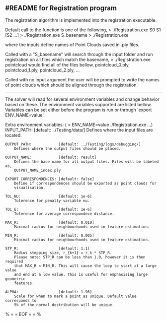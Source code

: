 #README for Registration program
----------------------------------------------------------------------------
The registration algorithm is implemented into the registration executable.

Default call to the function is one of the following, 
	> ./Registration.exe S0 S1 [S2 ...]
	> ./Registration.exe S_basename
	> ./Registration.exe

where the inputs define names of Point Clouds saved in .ply files.

Called with a "S_basename" will search through the input folder and run 
registration on all files which match the basename, 
	> ./Registration.exe pointcloud
would find all of the files bellow,
	pointcloud_0.ply, pointcloud_1.ply, pointcloud_2.ply, ...

Called with no input argument the user will be prompted to write the names of
point clouds which should be aligned through the registration.

----------------------------------------------------------------------------
The solver will read for several environment variables and change behavior
based on these. The environment variables supported are listed bellow. Variables
can be set either before the program is run or through 'export ENV_NAME=value'.

Extra environment variables: ( > ENV_NAME=value ./Registration.exe ...)
	INPUT_PATH: 			[default: ../Testing/data/]
		Defines where the input files are located.

	OUTPUT_PATH: 			[default: ../Testing/logs/debugging/]
		Defines where the output files should be placed.

	OUTPUT_NAME: 			[default: result]
		Defines the base name for all output files. Files will be labeled as,
		OUTPUT_NAME_index.ply
	
	EXPORT_CORRESPONDENCES: [default: false]
		Define if correspondences should be exported as point clouds for
		visualisation. 
	
	TOL_NU: 				[default: 1e-6]
		Tolerence for penalty variable nu.

	TOL_E: 					[default: 1e-6] 
		Tolerence for average correspondece distance.

	MAX_R: 					[default: 0.010]
		Maximal radius for neighbourhoods used in feature estimation.

	MIN_R: 					[default: 0.005]
		Minimal radius for neighbourhoods used in feature estimation.

	STP_R: 					[default: 1.1]
		Radius stepping size, r_{k+1} = r_k * STP_R.
		Please note: STP_R can be less than 1.0, however it is then required 
		that MAX_R < MIN_R. This will cause the loop to start at a large value 
		and end at a low value. This is useful for emphasising large geometric 
		features.
	
	ALPHA:					[default: 1.96]
		Scale for when to mark a point as unique. Default value corresponds to
		5% of the normal destribution will be unique.

% = = EOF = = %